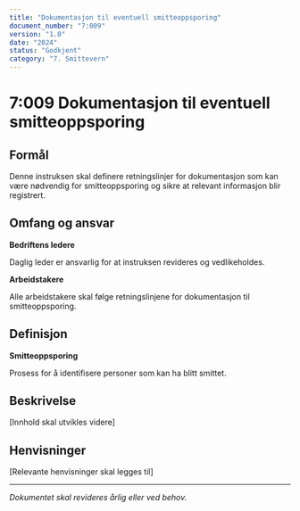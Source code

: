 ```yaml
---
title: "Dokumentasjon til eventuell smitteoppsporing"
document_number: "7:009"
version: "1.0"
date: "2024"
status: "Godkjent"
category: "7. Smittevern"
---
```


# 7:009 Dokumentasjon til eventuell smitteoppsporing

## Formål

Denne instruksen skal definere retningslinjer for dokumentasjon som kan være nødvendig for smitteoppsporing og sikre at relevant informasjon blir registrert.

## Omfang og ansvar

**Bedriftens ledere**

Daglig leder er ansvarlig for at instruksen revideres og vedlikeholdes.

**Arbeidstakere**

Alle arbeidstakere skal følge retningslinjene for dokumentasjon til smitteoppsporing.

## Definisjon

**Smitteoppsporing**

Prosess for å identifisere personer som kan ha blitt smittet.

## Beskrivelse

[Innhold skal utvikles videre]

## Henvisninger

[Relevante henvisninger skal legges til]

---

*Dokumentet skal revideres årlig eller ved behov.*
